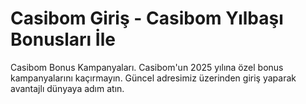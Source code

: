 # Casibom Giriş - Casibom Yılbaşı Bonusları İle

Casibom Bonus Kampanyaları. Casibom'un 2025 yılına özel bonus kampanyalarını kaçırmayın. Güncel adresimiz üzerinden giriş yaparak avantajlı dünyaya adım atın.
